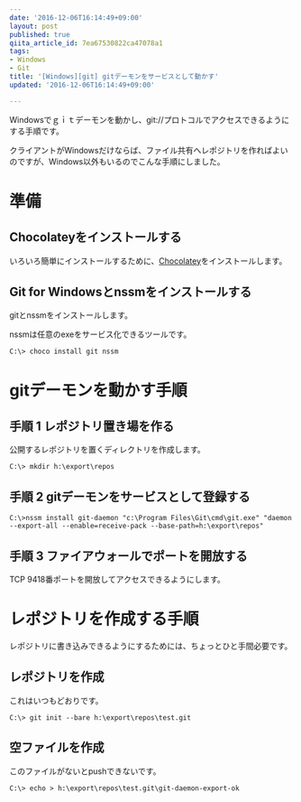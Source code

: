 ```yaml
---
date: '2016-12-06T16:14:49+09:00'
layout: post
published: true
qiita_article_id: 7ea67530822ca47078a1
tags:
- Windows
- Git
title: '[Windows][git] gitデーモンをサービスとして動かす'
updated: '2016-12-06T16:14:49+09:00'

---
```

Windowsでｇｉｔデーモンを動かし、git://プロトコルでアクセスできるようにする手順です。  
  
クライアントがWindowsだけならば、ファイル共有へレポジトリを作ればよいのですが、Windows以外もいるのでこんな手順にしました。  
  
# 準備  
  
## Chocolateyをインストールする  
  
いろいろ簡単にインストールするために、[Chocolatey](https://chocolatey.org/)をインストールします。  
  
## Git for Windowsとnssmをインストールする  
  
gitとnssmをインストールします。  
  
nssmは任意のexeをサービス化できるツールです。  
  
```
C:\> choco install git nssm
```  
  
  
# gitデーモンを動かす手順  
  
## 手順 1 レポジトリ置き場を作る  
  
公開するレポジトリを置くディレクトリを作成します。  
  
```
C:\> mkdir h:\export\repos
```  
  
## 手順 2 gitデーモンをサービスとして登録する  
  
```
C:\>nssm install git-daemon "c:\Program Files\Git\cmd\git.exe" "daemon --export-all --enable=receive-pack --base-path=h:\export\repos"
```  
  
## 手順 3 ファイアウォールでポートを開放する  
  
TCP 9418番ポートを開放してアクセスできるようにします。  
  
# レポジトリを作成する手順  
  
レポジトリに書き込みできるようにするためには、ちょっとひと手間必要です。  
  
## レポジトリを作成  
  
これはいつもどおりです。  
  
```
C:\> git init --bare h:\export\repos\test.git
```  
  
## 空ファイルを作成  
  
このファイルがないとpushできないです。  
  
```
C:\> echo > h:\export\repos\test.git\git-daemon-export-ok
```  
